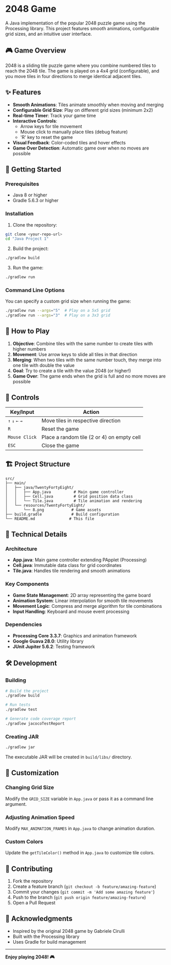 # 2048 Game

A Java implementation of the popular 2048 puzzle game using the Processing library. This project features smooth animations, configurable grid sizes, and an intuitive user interface.

## 🎮 Game Overview

2048 is a sliding tile puzzle game where you combine numbered tiles to reach the 2048 tile. The game is played on a 4x4 grid (configurable), and you move tiles in four directions to merge identical adjacent tiles.

## ✨ Features

- **Smooth Animations**: Tiles animate smoothly when moving and merging
- **Configurable Grid Size**: Play on different grid sizes (minimum 2x2)
- **Real-time Timer**: Track your game time
- **Interactive Controls**: 
  - Arrow keys for tile movement
  - Mouse click to manually place tiles (debug feature)
  - 'R' key to reset the game
- **Visual Feedback**: Color-coded tiles and hover effects
- **Game Over Detection**: Automatic game over when no moves are possible

## 🚀 Getting Started

### Prerequisites

- Java 8 or higher
- Gradle 5.6.3 or higher

### Installation

1. Clone the repository:
```bash
git clone <your-repo-url>
cd "Java Project 1"
```

2. Build the project:
```bash
./gradlew build
```

3. Run the game:
```bash
./gradlew run
```

### Command Line Options

You can specify a custom grid size when running the game:

```bash
./gradlew run --args="5"  # Play on a 5x5 grid
./gradlew run --args="3"  # Play on a 3x3 grid
```

## 🎯 How to Play

1. **Objective**: Combine tiles with the same number to create tiles with higher numbers
2. **Movement**: Use arrow keys to slide all tiles in that direction
3. **Merging**: When two tiles with the same number touch, they merge into one tile with double the value
4. **Goal**: Try to create a tile with the value 2048 (or higher!)
5. **Game Over**: The game ends when the grid is full and no more moves are possible

## 🎨 Controls

| Key/Input | Action |
|-----------|--------|
| `↑` `↓` `←` `→` | Move tiles in respective direction |
| `R` | Reset the game |
| `Mouse Click` | Place a random tile (2 or 4) on empty cell |
| `ESC` | Close the game |

## 🏗️ Project Structure

```
src/
├── main/
│   ├── java/TwentyFortyEight/
│   │   ├── App.java          # Main game controller
│   │   ├── Cell.java         # Grid position data class
│   │   └── Tile.java         # Tile animation and rendering
│   └── resources/TwentyFortyEight/
│       └── 8.png            # Game assets
├── build.gradle             # Build configuration
└── README.md               # This file
```

## 🔧 Technical Details

### Architecture

- **App.java**: Main game controller extending PApplet (Processing)
- **Cell.java**: Immutable data class for grid coordinates
- **Tile.java**: Handles tile rendering and smooth animations

### Key Components

- **Game State Management**: 2D array representing the game board
- **Animation System**: Linear interpolation for smooth tile movements
- **Movement Logic**: Compress and merge algorithm for tile combinations
- **Input Handling**: Keyboard and mouse event processing

### Dependencies

- **Processing Core 3.3.7**: Graphics and animation framework
- **Google Guava 28.0**: Utility library
- **JUnit Jupiter 5.6.2**: Testing framework

## 🛠️ Development

### Building

```bash
# Build the project
./gradlew build

# Run tests
./gradlew test

# Generate code coverage report
./gradlew jacocoTestReport
```

### Creating JAR

```bash
./gradlew jar
```

The executable JAR will be created in `build/libs/` directory.

## 🎨 Customization

### Changing Grid Size

Modify the `GRID_SIZE` variable in `App.java` or pass it as a command line argument.

### Adjusting Animation Speed

Modify `MAX_ANIMATION_FRAMES` in `App.java` to change animation duration.

### Custom Colors

Update the `getTileColor()` method in `App.java` to customize tile colors.

## 🤝 Contributing

1. Fork the repository
2. Create a feature branch (`git checkout -b feature/amazing-feature`)
3. Commit your changes (`git commit -m 'Add some amazing feature'`)
4. Push to the branch (`git push origin feature/amazing-feature`)
5. Open a Pull Request

## 🙏 Acknowledgments

- Inspired by the original 2048 game by Gabriele Cirulli
- Built with the Processing library
- Uses Gradle for build management

---

**Enjoy playing 2048! 🎮**
